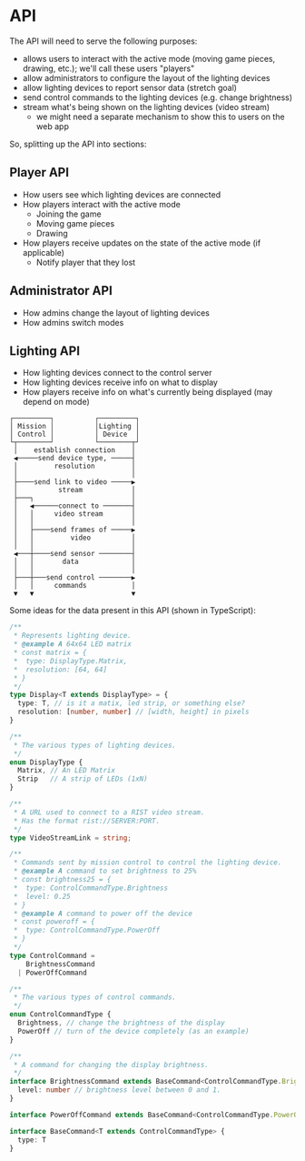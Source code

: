 # API
The API will need to serve the following purposes:
* allows users to interact with the active mode (moving game pieces, drawing, etc.); we'll call these users "players"
* allow administrators to configure the layout of the lighting devices
* allow lighting devices to report sensor data (stretch goal)
* send control commands to the lighting devices (e.g. change brightness)
* stream what's being shown on the lighting devices (video stream)
  * we might need a separate mechanism to show this to users on the web app

So, splitting up the API into sections:

## Player API
* How users see which lighting devices are connected
* How players interact with the active mode
  * Joining the game
  * Moving game pieces
  * Drawing
* How players receive updates on the state of the active mode (if applicable)
  * Notify player that they lost

## Administrator API
* How admins change the layout of lighting devices
* How admins switch modes

## Lighting API
* How lighting devices connect to the control server
* How lighting devices receive info on what to display
* How players receive info on what's currently being displayed (may depend on mode)

```
┌─────────┐          ┌─────────┐
│ Mission │          │Lighting │
│ Control │          │ Device  │
└┬────────┘          └────────┬┘
 │    establish connection    │
 ◀─────send device type, ─────┤
 │         resolution         │
 │                            │
 ├────send link to video ─────▶
 │          stream            │
 ├───┐                        │
 │   ◀──────connect to ───────┤
 │   │     video stream       │
 │   │                        │
 │   ├────send frames of ─────▶
 │   │         video          │
 │   │                        │
 ◀───┼────send sensor ────────┤
 │   │       data             │
 │   │                        │
 ├───┼───send control ────────▶
 │   │     commands           │
 ▼   ▼                        ▼
```

Some ideas for the data present in this API (shown in TypeScript):

```ts
/**
 * Represents lighting device.
 * @example A 64x64 LED matrix
 * const matrix = {
 *  type: DisplayType.Matrix,
 *  resolution: [64, 64]
 * }
 */
type Display<T extends DisplayType> = {
  type: T, // is it a matix, led strip, or something else?
  resolution: [number, number] // [width, height] in pixels
}

/**
 * The various types of lighting devices.
 */
enum DisplayType {
  Matrix, // An LED Matrix
  Strip   // A strip of LEDs (1xN)
}

/**
 * A URL used to connect to a RIST video stream.
 * Has the format rist://SERVER:PORT.
 */
type VideoStreamLink = string;

/**
 * Commands sent by mission control to control the lighting device.
 * @example A command to set brightness to 25%
 * const brightness25 = {
 *  type: ControlCommandType.Brightness
 *  level: 0.25
 * }
 * @example A command to power off the device
 * const poweroff = {
 *  type: ControlCommandType.PowerOff
 * }
 */
type ControlCommand =
    BrightnessCommand
  | PowerOffCommand

/**
 * The various types of control commands.
 */
enum ControlCommandType {
  Brightness, // change the brightness of the display
  PowerOff // turn of the device completely (as an example)
}

/**
 * A command for changing the display brightness.
 */
interface BrightnessCommand extends BaseCommand<ControlCommandType.Brightness> {
  level: number // brightness level between 0 and 1.
}

interface PowerOffCommand extends BaseCommand<ControlCommandType.PowerOff> {};

interface BaseCommand<T extends ControlCommandType> {
  type: T
}
```